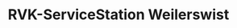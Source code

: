 ---
title: "RVK-ServiceStation Weilerswist"
url: /weilerswist/rvk-servicestation-weilerswist/
shop: Kiosk
---